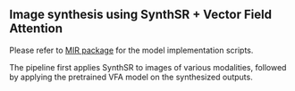 ## Image synthesis using SynthSR + Vector Field Attention

Please refer to [MIR package](https://github.com/junyuchen245/MIR) for the model implementation scripts.

The pipeline first applies SynthSR to images of various modalities, followed by applying the pretrained VFA model on the synthesized outputs.
